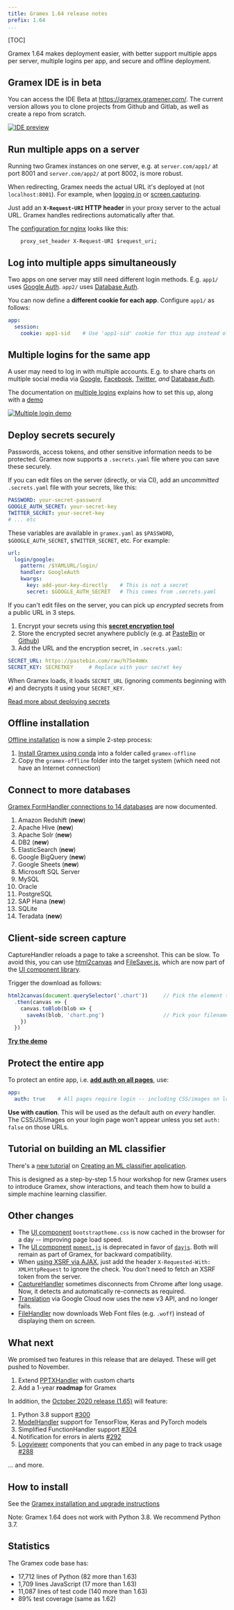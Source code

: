 ```yaml
---
title: Gramex 1.64 release notes
prefix: 1.64
...
```



[TOC]

Gramex 1.64 makes deployment easier, with better support multiple apps per server, multiple logins per app, and secure and offline deployment.

## Gramex IDE is in beta

You can access the IDE Beta at <https://gramex.gramener.com/>. The current version allows you to
clone projects from Github and Gitlab, as well as create a repo from scratch.

[![IDE preview](ide.gif)](https://gramex.gramener.com/)

## Run multiple apps on a server

Running two Gramex instances on one server, e.g. at
`server.com/app1/` at port 8001 and `server.com/app2/` at port 8002, is more robust.

When redirecting, Gramex needs the actual URL it's deployed at (not `localhost:8001`). For example,
when [logging in](../../auth/) or [screen capturing](../../capturehandler/).

Just add an **`X-Request-URI` HTTP header** in your proxy server to the actual URL. Gramex handles
redirections automatically after that.

The [configuration for nginx](../../deploy/#proxy-servers) looks like this:

```nginx
    proxy_set_header X-Request-URI $request_uri;
```

## Log into multiple apps simultaneously

Two apps on one server may still need different login methods.
E.g. `app1/` uses [Google Auth](../../auth/#google-auth).
`app2/` uses [Database Auth](../../auth/#database-auth).

You can now define a **different cookie for each app**. Configure `app1/` as follows:

```yaml
app:
  session:
    cookie: app1-sid    # Use 'app1-sid' cookie for this app instead of 'sid'
```

## Multiple logins for the same app

A user may need to log in with multiple accounts. E.g. to share charts on
multiple social media via
[Google](../../auth/#google-auth),
[Facebook]((../../auth/#facebook-auth)),
[Twitter](../../auth/#twitter-auth), *and*
[Database Auth](../../auth/#database-auth).

The documentation on [multiple logins](../../auth/#multiple-logins) explains how to set this up,
along with a [demo](../../auth/multi)

[![Multiple login demo](multi-login.gif)](../../auth/multi)


## Deploy secrets securely

Passwords, access tokens, and other sensitive information needs to be protected. Gramex now
supports a `.secrets.yaml` file where you can save these securely.

If you can edit files on the server (directly, or via CI), add an *uncommitted* `.secrets.yaml`
file with your secrets, like this:

```yaml
PASSWORD: your-secret-password
GOOGLE_AUTH_SECRET: your-secret-key
TWITTER_SECRET: your-secret-key
# ... etc
```

These variables are available in `gramex.yaml` as `$PASSWORD`, `$GOOGLE_AUTH_SECRET`,
`$TWITTER_SECRET`, etc. For example:

```yaml
url:
  login/google:
    pattern: /$YAMLURL/login/
    handler: GoogleAuth
    kwargs:
      key: add-your-key-directly    # This is not a secret
      secret: $GOOGLE_AUTH_SECRET   # This comes from .secrets.yaml
```

If you can't edit files on the server, you can pick up *encrypted* secrets from a public URL in 3 steps.

1. Encrypt your secrets using this **[secret encryption tool](../../deploy/secrets)**
2. Store the encrypted secret anywhere publicly (e.g. at [PasteBin](https://pastebin.com/) or [Github](https://gist.github.com/))
3. Add the URL and the encryption secret, in `.secrets.yaml`:

```yaml
SECRET_URL: https://pastebin.com/raw/h75e4mWx
SECRET_KEY: SECRETKEY     # Replace with your secret key
```

When Gramex loads, it loads `SECRET_URL` (ignoring comments beginning with `#`) and decrypts it using your `SECRET_KEY`.

[Read more about deploying secrets](../../deploy/#secrets)

## Offline installation

[Offline installation](../../install/#offline-install) is now a simple 2-step process:

1. [Install Gramex using conda](../../install/#conda-install) into a folder called `gramex-offline`
2. Copy the `gramex-offline` folder into the target system (which need not have an Internet connection)

## Connect to more databases

[Gramex FormHandler connections to 14 databases](../../formhandler/#supported-databases)
are now documented.

1. Amazon Redshift (**new**)
2. Apache Hive (**new**)
3. Apache Solr (**new**)
4. DB2 (**new**)
5. ElasticSearch (**new**)
6. Google BigQuery (**new**)
7. Google Sheets (**new**)
8. Microsoft SQL Server
9. MySQL
10. Oracle
11. PostgreSQL
12. SAP Hana (**new**)
13. SQLite
14. Teradata (**new**)

## Client-side screen capture

CaptureHandler reloads a page to take a screenshot. This can be slow. To avoid this, you can use
[html2canvas](https://github.com/niklasvh/html2canvas) and
[FileSaver.js](https://www.npmjs.com/package/file-saver), which are now part of the
[UI component library](../../uicomponents/).

Trigger the download as follows:

```js
html2canvas(document.querySelector('.chart'))     // Pick the element to download
  .then(canvas => {
    canvas.toBlob(blob => {
      saveAs(blob, 'chart.png')                   // Pick your filename
    })
  })
```

**[Try the demo](../../capturehandler/html2canvas.html)**

## Protect the entire app

To protect an entire app, i.e. [**add auth on all pages**](../../auth/#authorization), use:

```yaml
app:
  auth: true    # All pages require login -- including CSS/images on login page!
```

**Use with caution**. This will be used as the default auth on *every* handler.
The CSS/JS/images on your login page won't appear unless you set `auth: false` on those URLs.

## Tutorial on building an ML classifier

There's a [new tutorial](../../tutorials/) on
[Creating an ML classifier application](https://github.com/gramexrecipes/gramex-ml-workshop).

This is designed as a step-by-step 1.5 hour workshop for new Gramex users to introduce Gramex, show
interactions, and teach them how to build a simple machine learning classifier.

## Other changes

- The [UI component](../../uicomponents/) `bootstraptheme.css` is now cached in the browser
  for a day -- improving page load speed.
- The [UI component](../../uicomponents/) [`moment.js`](https://momentjs.com/) is deprecated in
  favor of [`dayjs`](https://day.js.org/). Both will remain as part of Gramex, for backward
  compatibility.
- When [using XSRF via AJAX](../../filehandler/#xsrf), just add the header
  `X-Requested-With: XMLHttpRequest` to ignore the check. You don't need to fetch an XSRF token
  from the server.
- [CaptureHandler](../../capturehandler/) sometimes disconnects from Chrome after long usage. Now,
  it detects and automatically re-connects as required.
- [Translation](../../translate/) via Google Cloud now uses the new v3 API, and no longer fails.
- [FileHandler](../../filehandler/) now downloads Web Font files (e.g. `.woff`) instead of
  displaying them on screen.

## What next

We promised two features in this release that are delayed. These will get pushed to November.

1. Extend [PPTXHandler](../../pptxhandler/) with custom charts
2. Add a 1-year **roadmap** for Gramex

In addition, the [October 2020 release (1.65)](https://github.com/gramener/gramex/milestone/14) will feature:

1. Python 3.8 support [#300](https://github.com/gramener/gramex/issues/300)
2. [ModelHandler](../../modelhandler/) support for TensorFlow, Keras and PyTorch models
3. Simplified FunctionHandler support [#304](https://github.com/gramener/gramex/issues/304)
4. Notification for errors in alerts [#292](https://github.com/gramener/gramex/issues/292)
5. [Logviewer](../../logviewer/) components that you can embed in any page to track usage [#288](https://github.com/gramener/gramex/issues/288)

... and more.

## How to install

See the [Gramex installation and upgrade instructions](../../install/)

Note: Gramex 1.64 does not work with Python 3.8. We recommend Python 3.7.

## Statistics

The Gramex code base has:

- 17,712 lines of Python (82 more than 1.63)
- 1,709 lines JavaScript (17 more than 1.63)
- 11,087 lines of test code (140 more than 1.63)
- 89% test coverage (same as 1.62)
